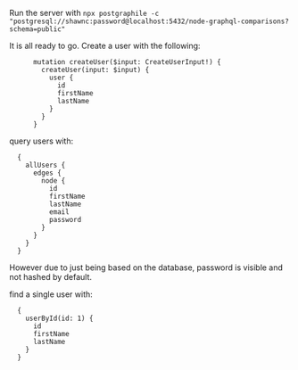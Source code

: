 Run the server with `npx postgraphile -c "postgresql://shawnc:password@localhost:5432/node-graphql-comparisons?schema=public"`

It is all ready to go.  Create a user with the following:

```gql
      mutation createUser($input: CreateUserInput!) {
        createUser(input: $input) {
          user {
            id
            firstName
            lastName
          }
        }
      }
```

query users with:

```gql
  {
    allUsers {
      edges {
        node {
          id
          firstName
          lastName
          email
          password
        }
      }
    }
  }
```

However due to just being based on the database, password is visible and not hashed by default.

find a single user with:

```gql
  {
    userById(id: 1) {
      id
      firstName
      lastName
    }
  }
```

